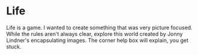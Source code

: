 # Life
Life is a game.  I wanted to create something that was very picture focused.  While the rules aren't always clear, explore this world created by Jonny Lindner's encapsulating images.  The corner help box will explain, you get stuck.  
